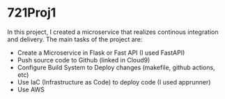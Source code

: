 # 721Proj1
In this project, I created a microservice that realizes continous integration and delivery.
The main tasks of the project are: 
- Create a Microservice in Flask or Fast API (I used FastAPI)
- Push source code to Github (linked in Cloud9)
- Configure Build System to Deploy changes (makefile, github actions, etc)
- Use IaC (Infrastructure as Code) to deploy code (I used apprunner)
- Use AWS